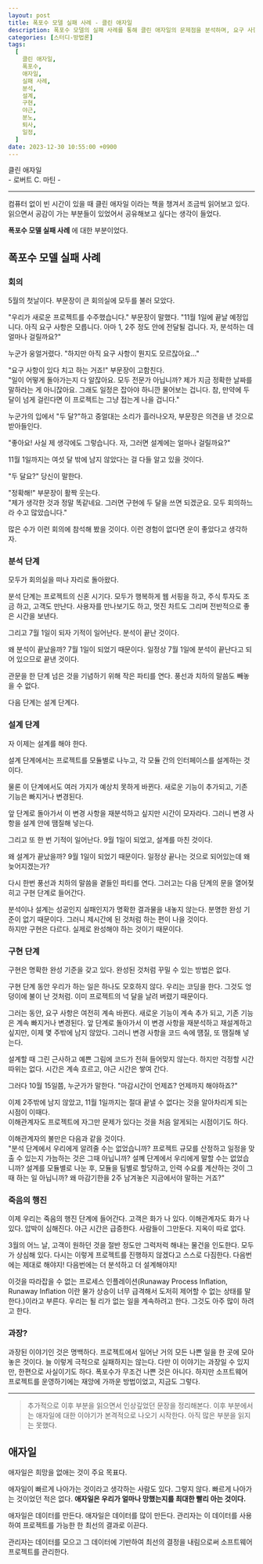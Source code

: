 ```yaml
---
layout: post
title: 폭포수 모델 실패 사례 - 클린 애자일
description: 폭포수 모델의 실패 사례를 통해 클린 애자일의 문제점을 분석하며, 요구 사항 미비와 일정 관리의 부재로 인한 프로젝트 지연과 갈등을 다룹니다. 분석과 설계 단계에서의 비효율성과 구현 단계에서의 압박을 강조하며, 결국 고객과 이해관계자의 불만으로 이어지는 과정을 설명합니다. 애자일은 이러한 실패를 최소화하고 데이터를 기반으로 한 의사결정을 통해 프로젝트의 성공 가능성을 높이는 방법론으로 제시됩니다.
categories: [스터디-방법론]
tags:
  [
    클린 애자일,
    폭포수,
    애자일,
    실패 사례,
    분석,
    설계,
    구현,
    야근,
    분노,
    퇴사,
    일정,
  ]
date: 2023-12-30 10:55:00 +0900
---
```


클린 애자일  
\- 로버트 C. 마틴 -

---

컴퓨터 없이 빈 시간이 있을 때 클린 애자일 이라는 책을 챙겨서 조금씩 읽어보고 있다.  
읽으면서 공감이 가는 부분들이 있었어서 공유해보고 싶다는 생각이 들었다.

**폭포수 모델 실패 사례** 에 대한 부분이었다.

## 폭포수 모델 실패 사례

### 회의

5월의 첫날이다. 부문장이 큰 회의실에 모두를 불러 모았다.

"우리가 새로운 프로젝트를 수주했습니다." 부문장이 말했다.
"11월 1일에 끝날 예정입니다. 아직 요구 사항은 모릅니다. 아마 1, 2주 정도 안에 전달될 겁니다. 자, 분석하는 데 얼마나 걸릴까요?"

누군가 웅얼거렸다. "하지만 아직 요구 사항이 뭔지도 모르잖아요..."

"요구 사항이 있다 치고 하는 거죠!" 부문장이 고함친다.  
"일이 어떻게 돌아가는지 다 알잖아요. 모두 전문가 아닙니까? 제가 지금 정확한 날짜를 말하라는 게 아니잖아요. 그래도 일정은 잡아야 하니깐 물어보는 겁니다. 참, 만약에 두 달이 넘게 걸린다면 이 프로젝트는 그냥 접는게 나을 겁니다."

누군가의 입에서 "두 달?"하고 중얼대는 소리가 흘러나오자, 부문장은 의견을 낸 것으로 받아들인다.

"좋아요! 사실 제 생각에도 그렇습니다. 자, 그러면 설계에는 얼마나 걸릴까요?"

11월 1일까지는 여섯 달 밖에 남지 않았다는 걸 다들 알고 있을 것이다.

"두 달요?" 당신이 말한다.

"정확해!" 부문장이 활짝 웃는다.  
"제가 생각한 것과 정말 똑같네요. 그러면 구현에 두 달을 쓰면 되겠군요. 모두 회의하느라 수고 많았습니다."

많은 수가 이런 회의에 참석해 봤을 것이다. 이런 경험이 없다면 운이 좋았다고 생각하자.

### 분석 단계

모두가 회의실을 떠나 자리로 돌아왔다.

분석 단계는 프로젝트의 신혼 시기다. 모두가 행복하게 웹 서핑을 하고, 주식 투자도 조금 하고, 고객도 만난다. 사용자를 만나보기도 하고, 멋진 차트도 그리며 전반적으로 좋은 시간을 보낸다.

그리고 7월 1일이 되자 기적이 일어난다. 분석이 끝난 것이다.

왜 분석이 끝났을까? 7월 1일이 되었기 때문이다. 일정상 7월 1일에 분석이 끝난다고 되어 있으므로 끝낸 것이다.

관문을 한 단계 넘은 것을 기념하기 위해 작은 파티를 연다. 풍선과 치하의 말씀도 빼놓을 수 없다.

다음 단계는 설계 단계다.

### 설계 단계

자 이제는 설계를 해야 한다.

설계 단계에서는 프로젝트를 모듈별로 나누고, 각 모듈 간의 인터페이스를 설계하는 것이다.

물론 이 단계에서도 여러 가지가 예상치 못하게 바뀐다. 새로운 기능이 추가되고, 기존 기능은 빠지거나 변경된다.

앞 단계로 돌아가서 이 변경 사항을 재분석하고 싶지만 시간이 모자라다. 그러니 변경 사항을 설계 안에 땜질해 넣는다.

그리고 또 한 번 기적이 일어난다. 9월 1일이 되었고, 설계를 마친 것이다.

왜 설계가 끝났을까? 9월 1일이 되었기 때문이다. 일정상 끝나는 것으로 되어있는데 왜 늦어지겠는가?

다시 한번 풍선과 치하의 말씀을 곁들인 파티를 연다. 그러고는 다음 단계의 문을 열어젖히고 구현 단계로 들어간다.

분석이나 설계는 성공인지 실패인지가 명확한 결과물을 내놓지 않는다. 분명한 완성 기준이 없기 때문이다. 그러니 제시간에 된 것처럼 하는 편이 나을 것이다.  
하지만 구현은 다르다. 실제로 완성해야 하는 것이기 때문이다.

### 구현 단계

구현은 명확한 완성 기준을 갖고 있다. 완성된 것처럼 꾸밀 수 있는 방법은 없다.

구현 단계 동안 우리가 하는 일은 하나도 모호하지 않다. 우리는 코딩을 한다. 그것도 엉덩이에 불이 난 것처럼. 이미 프로젝트의 넉 달을 날려 버렸기 때문이다.

그러는 동안, 요구 사항은 여전히 계속 바뀐다. 새로운 기능이 계속 추가 되고, 기존 기능은 계속 빠지거나 변경된다. 앞 단계로 돌아가서 이 변경 사항을 재분석하고 재설계하고 싶지만, 이제 몇 주밖에 남지 않았다. 그러니 변경 사항을 코드 속에 떔질, 또 땜질해 넣는다.

설계할 때 그린 근사하고 예쁜 그림에 코드가 전혀 들어맞지 않는다. 하지만 걱정할 시간 따위는 없다. 시간은 계속 흐르고, 야근 시간은 쌓여 간다.

그러다 10월 15일쯤, 누군가가 말한다. "마감시간이 언제죠? 언제까지 해야하죠?"

이제 2주밖에 남지 않았고, 11월 1일까지는 절대 끝낼 수 없다는 것을 알아차리게 되는 시점이 이때다.  
이해관계자도 프로젝트에 자그만 문제가 있다는 것을 처음 알게되는 시점이기도 하다.

이해관계자의 불만은 다음과 같을 것이다.  
"분석 단계에서 우리에게 알려줄 수는 없었습니까? 프로젝트 규모를 산정하고 일정을 맞출 수 있는지 가늠하는 것은 그때 아닙니까? 설꼐 단계에서 우리에게 말할 수는 없었습니까? 설계를 모듈별로 나눈 후, 모듈을 팀별로 할당하고, 인력 수요를 계산하는 것이 그때 하는 일 아닙니까? 왜 마감기한을 2주 남겨놓은 지금에서야 말하는 거죠?"

### 죽음의 행진

이제 우리는 죽음의 행진 단계에 들어간다. 고객은 화가 나 있다. 이해관계자도 화가 나 있다. 압박이 심해진다. 야근 시간은 급증한다. 사람들이 그만둔다. 지옥이 따로 없다.

3월의 어느 날, 고객이 원하던 것을 절반 정도만 그럭저럭 해내는 물건을 인도한다. 모두가 상심해 있다. 다시는 이렇게 프로젝트를 진행하지 않겠다고 스스로 다짐한다. 다음번에는 제대로 해야지! 다음번에는 더 분석하고 더 설계해야지!

이것을 따라잡을 수 없는 프로세스 인플레이션(Runaway Process Inflation, Runaway Inflation 이란 물가 상승이 너무 급격해서 도저히 제어할 수 없는 상태를 말한다.)이라고 부른다. 우리는 될 리가 없는 일을 계속하려고 한다. 그것도 아주 많이 하려고 한다.

### 과장?

과장된 이야기인 것은 명백하다. 프로젝트에서 일어난 거의 모든 나쁜 일을 한 곳에 모아 놓은 것이다. 늘 이렇게 극적으로 실패하지는 않는다. 다만 이 이야기는 과장일 수 있지만, 한편으로 사실이기도 하다. 폭포수가 무조건 나쁜 것은 아니다. 하지만 소프트웨어 프로젝트를 운영하기에는 재앙에 가까운 방법이었고, 지금도 그렇다.

---

> 추가적으로 이후 부분을 읽으면서 인상깊었던 문장을 정리해본다.  이후 부분에서는 애자일에 대한 이야기가 본격적으로 나오기 시작한다. 아직 많은 부분을 읽지는 못했다.

## 애자일

애자일은 희망을 없애는 것이 주요 목표다.

애자일이 빠르게 나아가는 것이라고 생각하는 사람도 있다. 그렇지 않다. 빠르게 나아가는 것이었던 적은 없다. **애자일은 우리가 얼마나 망했는지를 최대한 빨리 아는 것이다.**

애자일은 데이터를 만든다. 애자일은 데이터를 많이 만든다. 관리자는 이 데이터를 사용하여 프로젝트를 가능한 한 최선의 결과로 이끈다.

관리자는 데이터를 모으고 그 데이터에 기반하여 최선의 결정을 내림으로써 소프트웨어 프로젝트를 관리한다.